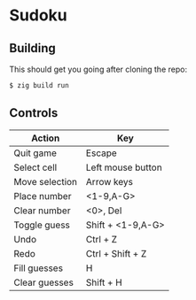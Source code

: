 # Sudoku

## Building

This should get you going after cloning the repo:
```sh
$ zig build run
```

## Controls

| Action         | Key                |
|----------------|--------------------|
| Quit game      | Escape             |
| Select cell    | Left mouse button  |
| Move selection | Arrow keys         |
| Place number   | <1-9,A-G>          |
| Clear number   | <0>, Del           |
| Toggle guess   | Shift + <1-9,A-G>  |
| Undo           | Ctrl + Z           |
| Redo           | Ctrl + Shift + Z   |
| Fill guesses   | H                  |
| Clear guesses  | Shift + H          |
